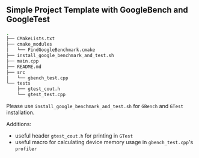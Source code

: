 #

## Simple Project Template with GoogleBench and GoogleTest

```bash
.
├── CMakeLists.txt
├── cmake_modules
│   └── FindGoogleBenchmark.cmake
├── install_google_benchmark_and_test.sh
├── main.cpp
├── README.md
├── src
│   └── gbench_test.cpp
└── tests
    ├── gtest_cout.h
    └── gtest_test.cpp
```

Please use `install_google_benchmark_and_test.sh` for `GBench` and `GTest` installation.

Additions:

- useful header `gtest_cout.h` for printing in `GTest`
- useful macro for calculating device memory usage in `gbench_test.cpp`'s `profiler`
